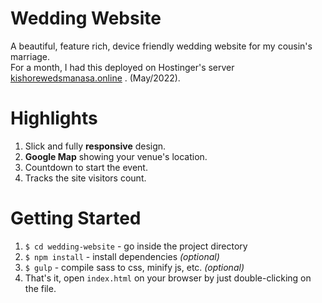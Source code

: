 # Wedding Website
A beautiful, feature rich, device friendly wedding website for my cousin's marriage.  
For a month, I had this deployed on Hostinger's server [kishorewedsmanasa.online](http://kishorewedsmanasa.online) . (May/2022).

# Highlights
1. Slick and fully __responsive__ design.
2. __Google Map__ showing your venue's location.
3. Countdown to start the event.
4. Tracks the site visitors count.

# Getting Started
1. `$ cd wedding-website` - go inside the project directory
2. `$ npm install` - install dependencies _(optional)_
3. `$ gulp` - compile sass to css, minify js, etc. _(optional)_
4. That's it, open `index.html` on your browser by just double-clicking on the file.

